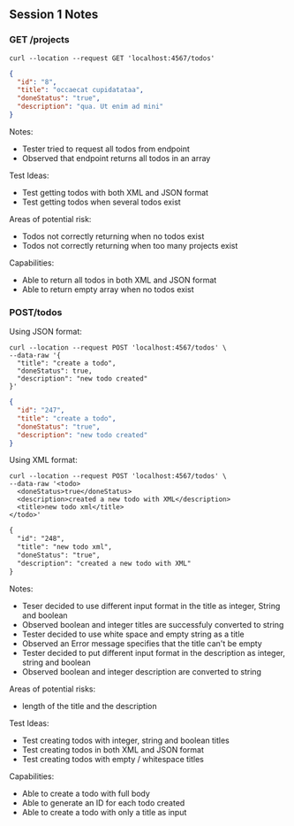 ## Session 1 Notes

### GET /projects

```
curl --location --request GET 'localhost:4567/todos'
```
```json
{
  "id": "8",
  "title": "occaecat cupidatataa",
  "doneStatus": "true",
  "description": "qua. Ut enim ad mini"
}
```

Notes:
- Tester tried to request all todos from endpoint
- Observed that endpoint returns all todos in an array

Test Ideas:
- Test getting todos with both XML and JSON format
- Test getting todos when several todos exist

Areas of potential risk:
- Todos not correctly returning when no todos exist
- Todos not correctly returning when too many projects exist

Capabilities:
- Able to return all todos in both XML and JSON format
- Able to return empty array when no todos exist

### POST/todos

Using JSON format:
```
curl --location --request POST 'localhost:4567/todos' \
--data-raw '{
  "title": "create a todo",
  "doneStatus": true,
  "description": "new todo created"
}'
```
```json
{
  "id": "247",
  "title": "create a todo",
  "doneStatus": "true",
  "description": "new todo created"
}
```

Using XML format:

```
curl --location --request POST 'localhost:4567/todos' \
--data-raw '<todo>
  <doneStatus>true</doneStatus>
  <description>created a new todo with XML</description>
  <title>new todo xml</title>
</todo>'

```
```xml
{
  "id": "248",
  "title": "new todo xml",
  "doneStatus": "true",
  "description": "created a new todo with XML"
}
```
Notes:
- Teser decided to use different input format in the title as integer, String and boolean
- Observed boolean and integer titles are successfuly converted to string
- Tester decided to use white space and empty string as a title
- Observed an Error message specifies that the title can't be empty
- Tester decided to put different input format in the description as integer, string and boolean
- Observed boolean and integer description are converted to string

Areas of potential risks:
- length of the title and the description

Test Ideas:
- Test creating todos with integer, string and boolean titles
- Test creating todos in both XML and JSON format 
- Test creating todos with empty / whitespace titles

Capabilities: 
- Able to create a todo with full body
- Able to generate an ID for each todo created
- Able to create a todo with only a title as input




